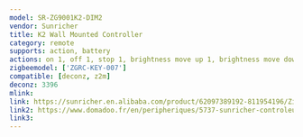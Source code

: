 ```yaml
---
model: SR-ZG9001K2-DIM2
vendor: Sunricher
title: K2 Wall Mounted Controller 
category: remote
supports: action, battery
actions: on 1, off 1, stop 1, brightness move up 1, brightness move down 1, brightness stop 1,on 2, off 2, stop 2, brightness move up 2, brightness move down 2, brightness stop 2
zigbeemodel: ['ZGRC-KEY-007']
compatible: [deconz, z2m]
deconz: 3396
mlink: 
link: https://sunricher.en.alibaba.com/product/62097389192-811954196/Zigbee_3_0_certified_Wall_Switches_Push_Button_K2_K4_K6_K8.html
link2: https://www.domadoo.fr/en/peripheriques/5737-sunricher-controleur-mural-sans-fil-2-boutons-1-zone-zigbee.html
link3: 
---
```

